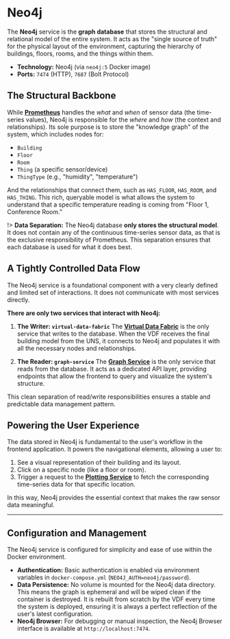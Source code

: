 # Neo4j

The **Neo4j** service is the **graph database** that stores the structural and relational model of the entire system. It acts as the "single source of truth" for the physical layout of the environment, capturing the hierarchy of buildings, floors, rooms, and the things within them.

- **Technology:** Neo4j (via `neo4j:5` Docker image)
- **Ports:** `7474` (HTTP), `7687` (Bolt Protocol)

## The Structural Backbone

While **[Prometheus](components/prometheus.md)** handles the _what_ and _when_ of sensor data (the time-series values), Neo4j is responsible for the _where_ and _how_ (the context and relationships). Its sole purpose is to store the "knowledge graph" of the system, which includes nodes for:

- `Building`
- `Floor`
- `Room`
- `Thing` (a specific sensor/device)
- `ThingType` (e.g., "humidity", "temperature")

And the relationships that connect them, such as `HAS_FLOOR`, `HAS_ROOM`, and `HAS_THING`. This rich, queryable model is what allows the system to understand that a specific temperature reading is coming from "Floor 1, Conference Room."

!> **Data Separation:** The Neo4j database **only stores the structural model**. It does not contain any of the continuous time-series sensor data, as that is the exclusive responsibility of Prometheus. This separation ensures that each database is used for what it does best.

## A Tightly Controlled Data Flow

The Neo4j service is a foundational component with a very clearly defined and limited set of interactions. It does not communicate with most services directly.

**There are only two services that interact with Neo4j:**

1.  **The Writer: `virtual-data-fabric`**
    The **[Virtual Data Fabric](components/virtual-data-fabric.md)** is the only service that writes to the database. When the VDF receives the final building model from the UNS, it connects to Neo4j and populates it with all the necessary nodes and relationships.

2.  **The Reader: `graph-service`**
    The **[Graph Service](components/service-ecosystem/graph-service.md)** is the only service that reads from the database. It acts as a dedicated API layer, providing endpoints that allow the frontend to query and visualize the system's structure.

This clean separation of read/write responsibilities ensures a stable and predictable data management pattern.

## Powering the User Experience

The data stored in Neo4j is fundamental to the user's workflow in the frontend application. It powers the navigational elements, allowing a user to:

1.  See a visual representation of their building and its layout.
2.  Click on a specific node (like a floor or room).
3.  Trigger a request to the **[Plotting Service](components/service-ecosystem/plotting-service.md)** to fetch the corresponding time-series data for that specific location.

In this way, Neo4j provides the essential context that makes the raw sensor data meaningful.

---

## Configuration and Management

The Neo4j service is configured for simplicity and ease of use within the Docker environment.

- **Authentication:** Basic authentication is enabled via environment variables in `docker-compose.yml` (`NEO4J_AUTH=neo4j/password`).
- **Data Persistence:** No volume is mounted for the Neo4j data directory. This means the graph is ephemeral and will be wiped clean if the container is destroyed. It is rebuilt from scratch by the VDF every time the system is deployed, ensuring it is always a perfect reflection of the user's latest configuration.
- **Neo4j Browser:** For debugging or manual inspection, the Neo4j Browser interface is available at `http://localhost:7474`.
